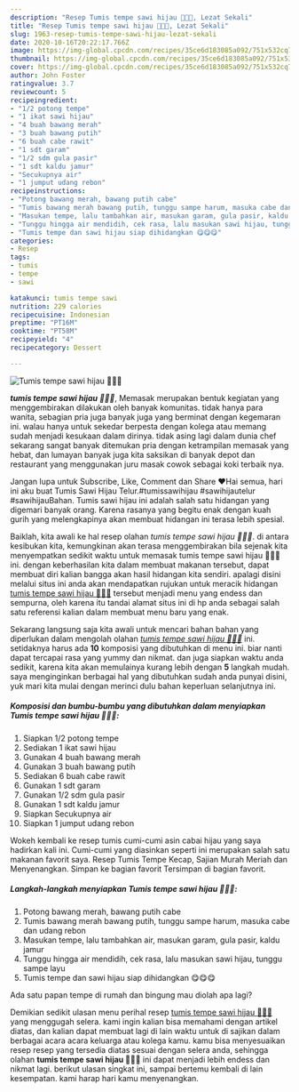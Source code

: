 ```yaml
---
description: "Resep Tumis tempe sawi hijau 🥬🥬🥬, Lezat Sekali"
title: "Resep Tumis tempe sawi hijau 🥬🥬🥬, Lezat Sekali"
slug: 1963-resep-tumis-tempe-sawi-hijau-lezat-sekali
date: 2020-10-16T20:22:17.766Z
image: https://img-global.cpcdn.com/recipes/35ce6d183085a092/751x532cq70/tumis-tempe-sawi-hijau-🥬🥬🥬-foto-resep-utama.jpg
thumbnail: https://img-global.cpcdn.com/recipes/35ce6d183085a092/751x532cq70/tumis-tempe-sawi-hijau-🥬🥬🥬-foto-resep-utama.jpg
cover: https://img-global.cpcdn.com/recipes/35ce6d183085a092/751x532cq70/tumis-tempe-sawi-hijau-🥬🥬🥬-foto-resep-utama.jpg
author: John Foster
ratingvalue: 3.7
reviewcount: 5
recipeingredient:
- "1/2 potong tempe"
- "1 ikat sawi hijau"
- "4 buah bawang merah"
- "3 buah bawang putih"
- "6 buah cabe rawit"
- "1 sdt garam"
- "1/2 sdm gula pasir"
- "1 sdt kaldu jamur"
- "Secukupnya air"
- "1 jumput udang rebon"
recipeinstructions:
- "Potong bawang merah, bawang putih cabe"
- "Tumis bawang merah bawang putih, tunggu sampe harum, masuka cabe dan udang rebon"
- "Masukan tempe, lalu tambahkan air, masukan garam, gula pasir, kaldu jamur"
- "Tunggu hingga air mendidih, cek rasa, lalu masukan sawi hijau, tunggu sampe layu"
- "Tumis tempe dan sawi hijau siap dihidangkan 😋😋😋"
categories:
- Resep
tags:
- tumis
- tempe
- sawi

katakunci: tumis tempe sawi 
nutrition: 229 calories
recipecuisine: Indonesian
preptime: "PT16M"
cooktime: "PT58M"
recipeyield: "4"
recipecategory: Dessert

---
```



![Tumis tempe sawi hijau 🥬🥬🥬](https://img-global.cpcdn.com/recipes/35ce6d183085a092/751x532cq70/tumis-tempe-sawi-hijau-🥬🥬🥬-foto-resep-utama.jpg)

<b><i>tumis tempe sawi hijau 🥬🥬🥬</i></b>, Memasak merupakan bentuk kegiatan yang menggembirakan dilakukan oleh banyak komunitas. tidak hanya para wanita, sebagian pria juga banyak juga yang berminat dengan kegemaran ini. walau hanya untuk sekedar berpesta dengan kolega atau memang sudah menjadi kesukaan dalam dirinya. tidak asing lagi dalam dunia chef sekarang sangat banyak ditemukan pria dengan ketrampilan memasak yang hebat, dan lumayan banyak juga kita saksikan di banyak depot dan restaurant yang menggunakan juru masak cowok sebagai koki terbaik nya.

Jangan lupa untuk Subscribe, Like, Comment dan Share ❤️️Hai semua, hari ini aku buat Tumis Sawi Hijau Telur.#tumissawihijau #sawihijautelur #sawihijauBahan. Tumis sawi hijau ini adalah salah satu hidangan yang digemari banyak orang. Karena rasanya yang begitu enak dengan kuah gurih yang melengkapinya akan membuat hidangan ini terasa lebih spesial.

Baiklah, kita awali ke hal resep olahan <i>tumis tempe sawi hijau 🥬🥬🥬</i>. di antara kesibukan kita, kemungkinan akan terasa menggembirakan bila sejenak kita menyempatkan sedikit waktu untuk memasak tumis tempe sawi hijau 🥬🥬🥬 ini. dengan keberhasilan kita dalam membuat makanan tersebut, dapat membuat diri kalian bangga akan hasil hidangan kita sendiri. apalagi disini melalui situs ini anda akan mendapatkan rujukan untuk meracik hidangan <u>tumis tempe sawi hijau 🥬🥬🥬</u> tersebut menjadi menu yang endess dan sempurna, oleh karena itu tandai alamat situs ini di hp anda sebagai salah satu referensi kalian dalam membuat menu baru yang enak.


Sekarang langsung saja kita awali untuk mencari bahan bahan yang diperlukan dalam mengolah olahan <u><i>tumis tempe sawi hijau 🥬🥬🥬</i></u> ini. setidaknya harus ada <b>10</b> komposisi yang dibutuhkan di menu ini. biar nanti dapat tercapai rasa yang yummy dan nikmat. dan juga siapkan waktu anda sedikit, karena kita akan memulainya kurang lebih dengan <b>5</b> langkah mudah. saya menginginkan berbagai hal yang dibutuhkan sudah anda punyai disini, yuk mari kita mulai dengan merinci dulu bahan keperluan selanjutnya ini.

<!--inarticleads1-->

##### Komposisi dan bumbu-bumbu yang dibutuhkan dalam menyiapkan Tumis tempe sawi hijau 🥬🥬🥬:

1. Siapkan 1/2 potong tempe
1. Sediakan 1 ikat sawi hijau
1. Gunakan 4 buah bawang merah
1. Gunakan 3 buah bawang putih
1. Sediakan 6 buah cabe rawit
1. Gunakan 1 sdt garam
1. Gunakan 1/2 sdm gula pasir
1. Gunakan 1 sdt kaldu jamur
1. Siapkan Secukupnya air
1. Siapkan 1 jumput udang rebon


Wokeh kembali ke resep tumis cumi-cumi asin cabai hijau yang saya hadirkan kali ini. Cumi-cumi yang diasinkan seperti ini merupakan salah satu makanan favorit saya. Resep Tumis Tempe Kecap, Sajian Murah Meriah dan Menyenangkan. Simpan ke bagian favorit Tersimpan di bagian favorit. 

<!--inarticleads2-->

##### Langkah-langkah menyiapkan Tumis tempe sawi hijau 🥬🥬🥬:

1. Potong bawang merah, bawang putih cabe
1. Tumis bawang merah bawang putih, tunggu sampe harum, masuka cabe dan udang rebon
1. Masukan tempe, lalu tambahkan air, masukan garam, gula pasir, kaldu jamur
1. Tunggu hingga air mendidih, cek rasa, lalu masukan sawi hijau, tunggu sampe layu
1. Tumis tempe dan sawi hijau siap dihidangkan 😋😋😋


Ada satu papan tempe di rumah dan bingung mau diolah apa lagi? 

Demikian sedikit ulasan menu perihal resep <u>tumis tempe sawi hijau 🥬🥬🥬</u> yang menggugah selera. kami ingin kalian bisa memahami dengan artikel diatas, dan kalian dapat membuat lagi di lain waktu untuk di sajikan dalam berbagai acara acara keluarga atau kolega kamu. kamu bisa menyesuaikan resep resep yang tersedia diatas sesuai dengan selera anda, sehingga olahan <b>tumis tempe sawi hijau 🥬🥬🥬</b> ini dapat menjadi lebih endess dan nikmat lagi. berikut ulasan singkat ini, sampai bertemu kembali di lain kesempatan. kami harap hari kamu menyenangkan.
